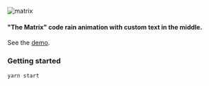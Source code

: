 ![matrix](img/matrix.gif)

#### __"The Matrix"__ code rain animation with custom text in the middle. 

See the [demo](https://kplachkov.github.io/matrix).

### Getting started
```shell script
yarn start
```
